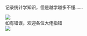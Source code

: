 记录统计学知识，但是越学越多不懂……  

![](https://timgsa.baidu.com/timg?image&quality=80&size=b9999_10000&sec=1606115089314&di=0e10f250d4722490dafc7b1c7dc2929f&imgtype=0&src=http%3A%2F%2Fimg3.doubanio.com%2Fview%2Fphoto%2Fsqs%2Fpublic%2Fp2362405845.jpg)  
如有错误，欢迎各位大佬指错  
![](https://ss0.bdstatic.com/70cFuHSh_Q1YnxGkpoWK1HF6hhy/it/u=1287112679,1612839335&fm=26&gp=0.jpg)
